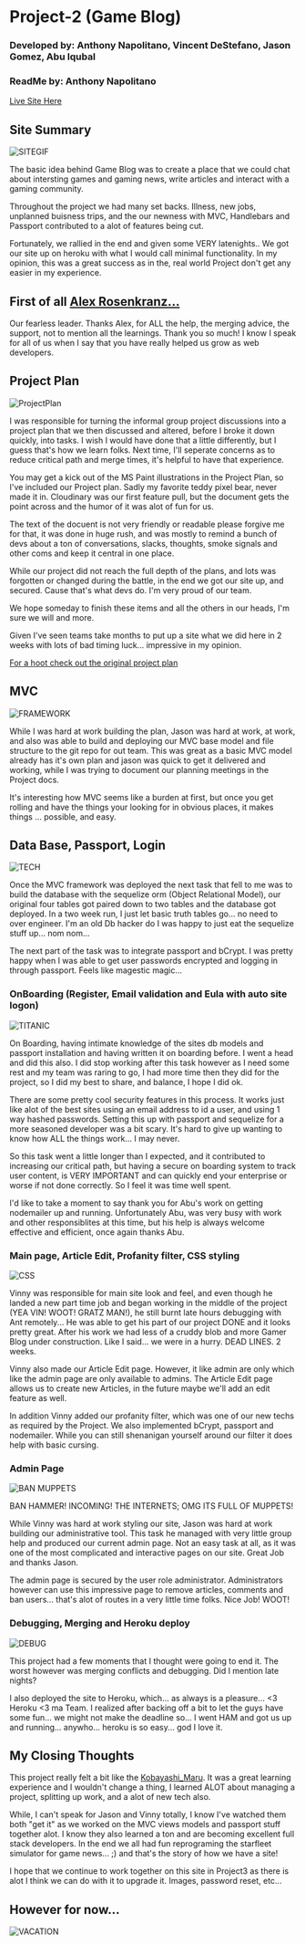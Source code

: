 # Project-2 (Game Blog)
### Developed by: Anthony Napolitano,  Vincent DeStefano, Jason Gomez, Abu Iqubal
### ReadMe by: Anthony Napolitano

[Live Site Here](https://stark-cliffs-26986.herokuapp.com/)

## Site Summary

![SITEGIF](https://raw.githubusercontent.com/aNap73/Bootstrap-Portfolio.github.io/master/assets/images/Project2Splash.png)

The basic idea behind Game Blog was to create a place that we could chat about intersting games and gaming news, write articles and interact with a gaming community.

Throughout the project we had many set backs. Illness, new jobs, unplanned buisness trips, and the our newness with MVC, Handlebars and Passport contributed to a alot of features being cut. 

Fortunately, we rallied in the end and given some VERY latenights.. We got our site up on heroku with what I would call minimal functionality. In my opinion, this was a great success as in the, real world Project don't get any easier in my experience. 

## First of all [Alex Rosenkranz...](https://github.com/arosenkranz)

Our fearless leader. Thanks Alex, for ALL the help, the merging advice, the support, not to mention all the learnings. Thank you so much! I know I speak for all of us when I say that you have really helped us grow as web developers.

## Project Plan

![ProjectPlan](https://media.giphy.com/media/mciMfMijRXIfm/giphy.gif)

I was responsible for turning the informal group project discussions into a project plan that we then discussed and altered, before I broke it down quickly, into tasks. I wish I would have done that a little differently, but I guess that's how we learn folks. Next time, I'll seperate concerns as to reduce critical path and merge times, it's helpful to have that experience. 

You may get a kick out of the MS Paint illustrations in the Project Plan, so I've included our Project plan. Sadly my favorite teddy pixel bear, never made it in. Cloudinary was our first feature pull, but the document gets the point across and the humor of it was alot of fun for us. 

The text of the docuent is not very friendly or readable please forgive me for that, it was done in huge rush, and was mostly to remind a bunch of devs about a ton of conversations, slacks, thoughts, smoke signals and other coms and keep it central in one place.

While our project did not reach the full depth of the plans, and lots was forgotten or changed during the battle,  in the end we got our site up, and secured. Cause that's what devs do. I'm very proud of our team. 

We hope someday to finish these items and all the others in our heads, I'm sure we will and more.

Given I've seen teams take months to put up a site what we did here in 2 weeks with lots of bad timing luck... impressive in my opinion.

[For a hoot check out the original project plan](https://docs.google.com/document/d/1orlH0IazXP3EhP4c3Up1wwwvlq-nKstTUYJT41yhEfY/edit?usp=sharing)

## MVC
![FRAMEWORK](https://media.giphy.com/media/UcK7JalnjCz0k/giphy.gif)

While I was hard at work building the plan, Jason was hard at work, at work, and also was able to build and deploying our MVC base model and file structure to the git repo for out team. This was great as a basic MVC model already has it's own plan and jason was quick to get it delivered and working, while I was trying to document our planning meetings in the Project docs.

It's interesting how MVC seems like a burden at first, but once you get rolling and have the things your looking for in obvious places, it makes things ... possible, and easy.

## Data Base, Passport, Login

![TECH](https://media.giphy.com/media/DnVvp3yHjdhyo/giphy.gif)

Once the MVC framework was deployed the next task that fell to me was to build the database with the sequelize orm (Object Relational Model), our original four tables got paired down to two tables and the database got deployed. In a two week run, I just let basic truth tables go... no need to over engineer. I'm an old Db hacker do I was happy to just eat the sequelize stuff up... nom nom...

The next part of the task was to integrate passport and bCrypt. I was pretty happy when I was able to get user passwords encrypted and logging in through passport. Feels like magestic magic...

### OnBoarding (Register, Email validation and Eula with auto site logon)

![TITANIC](https://media.giphy.com/media/XOY5y7YXjTD7q/giphy.gif)

On Boarding, having intimate knowledge of the sites db models and passport installation and having written it on boarding before. I went a head and did this also. I did stop working after this task however as I need some rest and my team was raring to go, I had more time then they did for the project, so I did my best to share, and balance, I hope I did ok.

There are some pretty cool security features in this process. It works just like alot of the best sites using an email address to id a user, and using 1 way hashed passwords. Setting this up with passport and sequelize for a more seasoned developer was a bit scary. It's hard to give up wanting to know how ALL the things work... I may never.

So this task went a little longer than I expected, and it contributed to increasing our critical path, but having a secure on boarding system to track user content, is VERY IMPORTANT and can quickly end your enterprise or worse if not done correctly. So I feel it was time well spent.

I'd like to take a moment to say thank you for Abu's work on getting nodemailer up and running. Unfortunately Abu, was very busy with work and other responsiblites at this time, but his help is always welcome effective and efficient, once again thanks Abu.

### Main page, Article Edit, Profanity filter, CSS styling

![CSS](https://media.giphy.com/media/yYSSBtDgbbRzq/giphy.gif)

Vinny was responsible for main site look and feel, and even though he landed a new part time job and began working in the middle of the project (YEA VIN! WOOT! GRATZ MAN!), he still burnt late hours debugging with Ant remotely... He was able to get his part of our project DONE and it looks pretty great. After his work we had less of a cruddy blob and more Gamer Blog under construction. Like I said... we were in a hurry. DEAD LINES. 2 weeks.

Vinny also made our Article Edit page. However, it like admin are only which like the admin page are only available to admins. The Article Edit page allows us to create new Articles, in the future maybe we'll add an edit feature as well.  

In addition Vinny added our profanity filter, which was one of our new techs as required by the Project. We also implemented bCrypt, passport and nodemailer. While you can still shenanigan yourself around our filter it does help with basic cursing.

### Admin Page

![BAN MUPPETS](https://media.giphy.com/media/MoiWQjQ2JZdDO/giphy.gif)

BAN HAMMER! INCOMING!
THE INTERNETS; OMG ITS FULL OF MUPPETS!

While Vinny was hard at work styling our site, Jason was hard at work building our administrative tool. This task he managed with very little group help and produced our current admin page. Not an easy task at all, as it was one of the most complicated and interactive pages on our site. Great Job and thanks Jason. 

The admin page is secured by the user role administrator. Administrators however can use this impressive page to remove articles, comments and ban users... that's alot of routes in a very little time folks. Nice Job! WOOT! 

### Debugging, Merging and Heroku deploy

![DEBUG](http://wanna-joke.com/wp-content/uploads/2014/02/funny-gif-programming-is-hard.gif)

This project had a few moments that I thought were going to end it. The worst however was merging conflicts and debugging. Did I mention late nights? 

I also deployed the site to Heroku, which... as always is a pleasure... <3 Heroku
<3 ma Team. I realized after backing off a bit to let the guys have some fun... we might not make the deadline so... I went HAM and got us up and running... anywho... heroku is so easy... god I love it. 

## My Closing Thoughts

This project really felt a bit like the [Kobayashi_Maru](https://en.wikipedia.org/wiki/Kobayashi_Maru). It was a great learning experience and I wouldn't change a thing, I learned ALOT about managing a project, splitting up work, and a alot of new tech also. 

While, I can't speak for Jason and Vinny totally, I know I've watched them both "get it" as we worked on the MVC views models and passport stuff together alot. I know they also learned a ton and are becoming excellent full stack developers. In the end we all had fun reprograming the starfleet simulator for game news...  ;) and that's the story of how we have a site!   

I hope that we continue to work together on this site in Project3 as there is alot I think we can do with it to upgrade it. Images, password reset, etc...

## However for now...

![VACATION](https://media.giphy.com/media/5qoRdabXeT4GY/giphy.gif)

